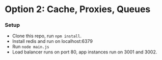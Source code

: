Option 2: Cache, Proxies, Queues
=========================

### Setup

* Clone this repo, run `npm install`.
* Install redis and run on localhost:6379
* Run `node main.js`
* Load balancer runs on port 80, app instances run on 3001 and 3002.
